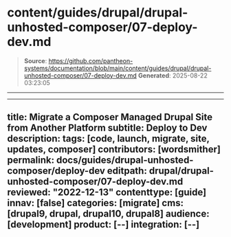 # content/guides/drupal/drupal-unhosted-composer/07-deploy-dev.md

> **Source**: https://github.com/pantheon-systems/documentation/blob/main/content/guides/drupal/drupal-unhosted-composer/07-deploy-dev.md
> **Generated**: 2025-08-22 03:23:05

---

---
title: Migrate a Composer Managed Drupal Site from Another Platform
subtitle: Deploy to Dev
description: 
tags: [code, launch, migrate, site, updates, composer]
contributors: [wordsmither]
permalink: docs/guides/drupal-unhosted-composer/deploy-dev
editpath: drupal/drupal-unhosted-composer/07-deploy-dev.md
reviewed: "2022-12-13"
contenttype: [guide]
innav: [false]
categories: [migrate]
cms: [drupal9, drupal, drupal10, drupal8]
audience: [development]
product: [--]
integration: [--]
---

<Partial file="migrate/deploy-dev.md" />